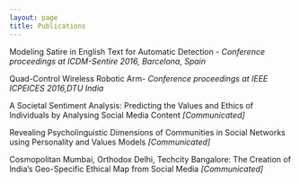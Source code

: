 ```yaml
---
layout: page
title: Publications
---
```



 Modeling Satire in English Text for Automatic Detection - *Conference proceedings at ICDM-Sentire 2016, Barcelona, Spain*
 
 Quad-Control Wireless Robotic Arm- *Conference proceedings at IEEE ICPEICES 2016,DTU India*
 
A Societal Sentiment Analysis: Predicting the Values and Ethics of Individuals by Analysing Social Media Content *[Communicated]*

Revealing Psycholinguistic Dimensions of Communities in Social Networks using Personality and Values Models *[Communicated]*

Cosmopolitan Mumbai, Orthodox Delhi, Techcity Bangalore: The Creation of India’s Geo-Specific Ethical Map from Social Media *[Communicated]*



 


